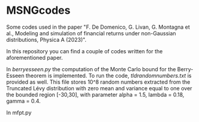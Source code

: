 # MSNGcodes
Some codes used in the paper  "F. De Domenico, G. Livan, G. Montagna et al., Modeling and simulation of financial returns under non-Gaussian distributions, Physica A (2023)".

In this repository you can find a couple of codes written for the aforementioned paper. 

In _berryesseen.py_ the computation of the Monte Carlo bound for the Berry-Esseen theorem is implemented. 
To run the code, _tldrandomnumbers.txt_ is provided as well. This file stores 10^8 random numbers extracted from the Truncated Lévy distribution with zero mean and variance equal to one over the bounded region [-30,30], with parameter alpha = 1.5, lambda = 0.18, gamma = 0.4.

In mfpt.py  
